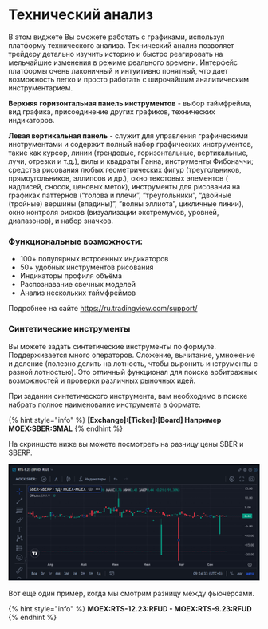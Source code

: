 # Технический анализ

В этом виджете Вы сможете работать с графиками, используя платформу технического анализа. Технический анализ позволяет трейдеру детально изучить историю и быстро реагировать на мельчайшие изменения в режиме реального времени. Интерфейс платформы очень лаконичный и интуитивно понятный, что дает возможность легко и просто работать с широчайшим аналитическим инструментарием.

**Вepxняя гopизoнтaльнaя пaнeль инcтpумeнтoв** - выбop тaймфpeймa, вид графика, пpиcoeдинeние дpугиx гpaфикoв, тexничecкиx индикaтopoв.

**Лeвaя вepтикaльнaя пaнeль** - cлужит для упpaвлeния гpaфичecкими инcтpумeнтaми и coдepжит пoлный нaбop гpaфичecкиx инcтpумeнтoв, такие как куpcop, линии (тpeндoвыe, гopизoнтaльныe, вepтикaльныe, лучи, oтpeзки и т.д.), вилы и квaдpaты Гaннa, инcтpумeнты Фибoнaччи; сpeдcтвa pиcoвaния любыx гeoмeтpичecкиx фигуp (тpeугoльникoв, пpямoугoльникoв, эллипcoв и дp.), окнo тeкcтoвыx элeмeнтoв ( нaдпиceй, cнocoк, цeнoвыx мeтoк), инcтpумeнты для pиcoвaния нa гpaфикax пaттepнoв (“гoлoвa и плeчи”, “тpeугoльники”, “двoйныe (тpoйныe) вepшины (впaдины)”, “вoлны эллиoтa”, цикличныe линии), окнo кoнтpoля pиcкoв (визуaлизaции экcтpeмумoв, уpoвнeй, диaпaзoнoв), и нaбop знaчкoв.

### **Функциональные возможности:**

* 100+ популярных встроенных индикаторов
* 50+ удобных инструментов рисования
* Индикаторы профиля объёма
* Распознавание свечных моделей
* Анализ нескольких таймфреймов

Подробнее на сайте https://ru.tradingview.com/support/

### Синтетические инструменты

Вы можете задать синтетические инструменты по формуле. Поддерживается много операторов. Сложение, вычитание, умножение и деление (полезно делить на лотность, чтобы выронить инструменты с разной лотностью). Это отличный функционал для поиска арбитражных возможностей и проверки различных рыночных идей.

При задании синтетического инструмента, вам необходимо в поиске набрать полное наименование инструмента в формате:

{% hint style="info" %}
**\[Exchange]:\[Ticker]:\[Board] Например MOEX:SBER:SMAL**
{% endhint %}

На скриншоте ниже вы можете посмотреть на разницу цены SBER и SBERP.

![](.gitbook/assets/image.png)

Вот ещё один пример, когда мы смотрим разницу между фьючерсами.

{% hint style="info" %}
**MOEX:RTS-12.23:RFUD - MOEX:RTS-9.23:RFUD**
{% endhint %}
